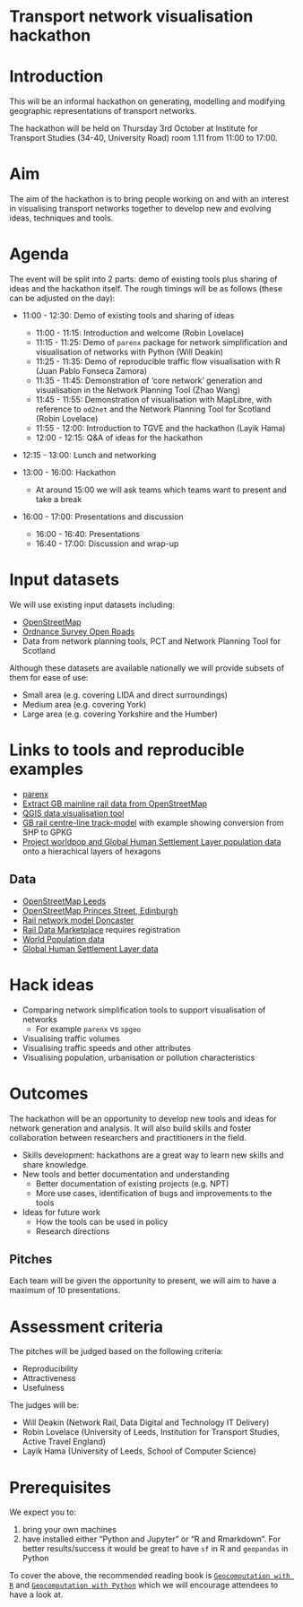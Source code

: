 # Transport network visualisation hackathon


# Introduction

This will be an informal hackathon on generating, modelling and
modifying geographic representations of transport networks.

The hackathon will be held on Thursday 3rd October at Institute for Transport Studies 
(34-40, University Road) room 1.11 from 11:00 to 17:00.

# Aim

The aim of the hackathon is to bring people working on and with an
interest in visualising transport networks together to develop new and
evolving ideas, techniques and tools.

# Agenda

The event will be split into 2 parts: demo of existing tools plus
sharing of ideas and the hackathon itself. The rough timings will be as
follows (these can be adjusted on the day):

- 11:00 - 12:30: Demo of existing tools and sharing of ideas

  - 11:00 - 11:15: Introduction and welcome (Robin Lovelace)
  - 11:15 - 11:25: Demo of `parenx` package for network simplification
    and visualisation of networks with Python (Will Deakin)
  - 11:25 - 11:35: Demo of reproducible traffic flow visualisation with
    R (Juan Pablo Fonseca Zamora)
  - 11:35 - 11:45: Demonstration of ‘core network’ generation and
    visualisation in the Network Planning Tool (Zhao Wang)
  - 11:45 - 11:55: Demonstration of visualisation with MapLibre, with
    reference to `od2net` and the Network Planning Tool for Scotland
    (Robin Lovelace)
  - 11:55 - 12:00: Introduction to TGVE and the hackathon (Layik Hama)
  - 12:00 - 12:15: Q&A of ideas for the hackathon

- 12:15 - 13:00: Lunch and networking

- 13:00 - 16:00: Hackathon

  - At around 15:00 we will ask teams which teams want to present and
    take a break

- 16:00 - 17:00: Presentations and discussion

  - 16:00 - 16:40: Presentations
  - 16:40 - 17:00: Discussion and wrap-up

# Input datasets

We will use existing input datasets including:

- [OpenStreetMap](https://www.openstreetmap.org/)
- [Ordnance Survey Open
  Roads](https://www.ordnancesurvey.co.uk/products/os-open-roads)
- Data from network planning tools, PCT and Network Planning Tool for
  Scotland

Although these datasets are available nationally we will provide subsets
of them for ease of use:

- Small area (e.g. covering LIDA and direct surroundings)
- Medium area (e.g. covering York)
- Large area (e.g. covering Yorkshire and the Humber)

# Links to tools and reproducible examples

- [parenx](https://github.com/anisotropi4/parenx)
- [Extract GB mainline rail data from
  OpenStreetMap](https://github.com/anisotropi4/magpie)
- [QGIS data visualisation tool](https://qgis.org)
- [GB rail centre-line
  track-model](https://github.com/openraildata/network-rail-gis) with
  example showing conversion from SHP to GPKG
- [Project worldpop and Global Human Settlement Layer population
  data](https://github.com/anisotropi4/puffin) onto a hierachical layers
  of hexagons

## Data

- [OpenStreetMap
  Leeds](https://github.com/anisotropi4/parenx/blob/main/data/osm_leeds.geojson)
- [OpenStreetMap Princes Street,
  Edinburgh](https://github.com/anisotropi4/parenx/blob/main/data/osm_leeds.geojson)
- [Rail network model
  Doncaster](https://github.com/anisotropi4/parenx/blob/main/data/rnet_doncaster_rail.geojson)
- [Rail Data Marketplace](https://raildata.org.uk) requires registration
- [World Population data](https://hub.worldpop.org/)
- [Global Human Settlement Layer
  data](https://publications.jrc.ec.europa.eu/repository/handle/JRC115586)

# Hack ideas

- Comparing network simplification tools to support visualisation of
  networks
  - For example `parenx` vs `spgeo`
- Visualising traffic volumes
- Visualising traffic speeds and other attributes
- Visualising population, urbanisation or pollution characteristics

# Outcomes

The hackathon will be an opportunity to develop new tools and ideas for
network generation and analysis. It will also build skills and foster
collaboration between researchers and practitioners in the field.

- Skills development: hackathons are a great way to learn new skills and
  share knowledge.
- New tools and better documentation and understanding
  - Better documentation of existing projects (e.g. NPT)
  - More use cases, identification of bugs and improvements to the tools
- Ideas for future work
  - How the tools can be used in policy
  - Research directions

## Pitches

Each team will be given the opportunity to present, we will aim to have
a maximum of 10 presentations.

# Assessment criteria

The pitches will be judged based on the following criteria:

- Reproducibility
- Attractiveness
- Usefulness

The judges will be:

- Will Deakin (Network Rail, Data Digital and Technology IT Delivery)
- Robin Lovelace (University of Leeds, Institution for Transport
  Studies, Active Travel England)
- Layik Hama (University of Leeds, School of Computer Science)

# Prerequisites

We expect you to:

1.  bring your own machines
2.  have installed either “Python and Jupyter” or “R and Rmarkdown”. For
    better results/success it would be great to have `sf` in R and
    `geopandas` in Python

To cover the above, the recommended reading book is
[`Geocomputation with R`](https://r.geocompx.org/) and
[`Geocomputation with Python`](https://py.geocompx.org/) which we will
encourage attendees to have a look at.
